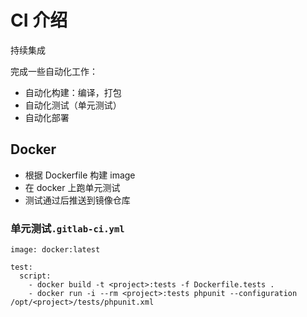 # CI 介绍 

持续集成

完成一些自动化工作：
- 自动化构建：编译，打包 
- 自动化测试（单元测试）
- 自动化部署

## Docker

- 根据 Dockerfile 构建 image
- 在 docker 上跑单元测试 
- 测试通过后推送到镜像仓库

### 单元测试`.gitlab-ci.yml `

```
image: docker:latest

test:
  script:
    - docker build -t <project>:tests -f Dockerfile.tests . 
    - docker run -i --rm <project>:tests phpunit --configuration /opt/<project>/tests/phpunit.xml
```

